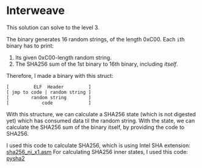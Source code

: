 # Interweave

This solution can solve to the level 3.

The binary generates 16 random strings, of the length 0xC00.
Each `i`th binary has to print:
1. Its given 0xC00-length random string.
2. The SHA256 sum of the 1st binary to 16th binary, including *itself*.

Therefore, I made a binary with this struct:
```
[         ELF  Header         ]
[ jmp to code | random string ]
[        random string        ]
[            code             ]
```

With this structure, we can calculate a SHA256 state (which is not digested yet)
which has consumed data til the random string. With the state, we can calculate 
the SHA256 sum of the binary itself, by providing the code to SHA256.

I used this code to calculate SHA256, which is using Intel SHA extension: [sha256_ni_x1.asm](https://github.com/carl008-ma/isa-l_crypto/blob/0e4f088aace7ccca8540f54735150bf78731f0b7/sha256_mb/sha256_ni_x1.asm)
For calculating SHA256 inner states, I used this code: [pysha2](https://github.com/thomdixon/pysha2/blob/master/sha2/sha256.py)